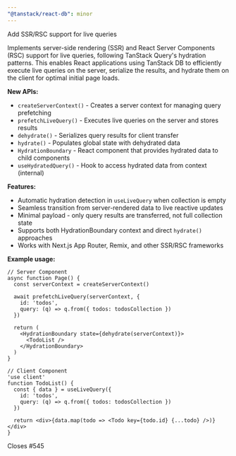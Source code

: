 ```yaml
---
"@tanstack/react-db": minor
---
```


Add SSR/RSC support for live queries

Implements server-side rendering (SSR) and React Server Components (RSC) support for live queries, following TanStack Query's hydration patterns. This enables React applications using TanStack DB to efficiently execute live queries on the server, serialize the results, and hydrate them on the client for optimal initial page loads.

**New APIs:**

- `createServerContext()` - Creates a server context for managing query prefetching
- `prefetchLiveQuery()` - Executes live queries on the server and stores results
- `dehydrate()` - Serializes query results for client transfer
- `hydrate()` - Populates global state with dehydrated data
- `HydrationBoundary` - React component that provides hydrated data to child components
- `useHydratedQuery()` - Hook to access hydrated data from context (internal)

**Features:**

- Automatic hydration detection in `useLiveQuery` when collection is empty
- Seamless transition from server-rendered data to live reactive updates
- Minimal payload - only query results are transferred, not full collection state
- Supports both HydrationBoundary context and direct `hydrate()` approaches
- Works with Next.js App Router, Remix, and other SSR/RSC frameworks

**Example usage:**

```tsx
// Server Component
async function Page() {
  const serverContext = createServerContext()

  await prefetchLiveQuery(serverContext, {
    id: 'todos',
    query: (q) => q.from({ todos: todosCollection })
  })

  return (
    <HydrationBoundary state={dehydrate(serverContext)}>
      <TodoList />
    </HydrationBoundary>
  )
}

// Client Component
'use client'
function TodoList() {
  const { data } = useLiveQuery({
    id: 'todos',
    query: (q) => q.from({ todos: todosCollection })
  })

  return <div>{data.map(todo => <Todo key={todo.id} {...todo} />)}</div>
}
```

Closes #545
